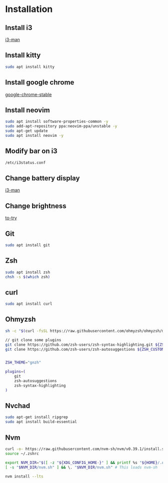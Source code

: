# Installation

## Install i3
[i3-man](https://i3wm.org/docs/repositories.html)

## Install kitty
```bash
sudo apt install kitty
```
## Install google chrome
[google-chrome-stable](https://doc.ubuntu-fr.org/google_chrome)

## Install neovim
```bash
sudo apt install software-properties-common -y
sudo add-apt-repository ppa:neovim-ppa/unstable -y
sudo apt-get update
sudo apt install neovim -y
```

## Modify bar on i3
```bash
/etc/i3status.conf
```

## Change battery display
[i3-man](https://faq.i3wm.org/question/6140/wrong-battery-percentage-shown-in-status-bar.1.html)

## Change brightness
[to-try](https://unix.stackexchange.com/questions/526653/control-screen-brightness-in-i3)

## Git
```bash
sudo apt install git
```
## Zsh
```bash
sudo apt install zsh
chsh -s $(which zsh)
```
## curl
```bash
sudo apt install curl
```

## Ohmyzsh
```bash
sh -c "$(curl -fsSL https://raw.githubusercontent.com/ohmyzsh/ohmyzsh/master/tools/install.sh)"

// git clone some plugins
git clone https://github.com/zsh-users/zsh-syntax-highlighting.git ${ZSH_CUSTOM:-~/.oh-my-zsh/custom}/plugins/zsh-syntax-highlighting
git clone https://github.com/zsh-users/zsh-autosuggestions ${ZSH_CUSTOM:-~/.oh-my-zsh/custom}/plugins/zsh-autosuggestions


ZSH_THEME="gnzh"

plugins=(
    git
    zsh-autosuggestions
    zsh-syntax-highlighting
)
```

## Nvchad
```bash
sudo apt-get install ripgrep
sudo apt install build-essential
```

## Nvm
```bash
curl -o- https://raw.githubusercontent.com/nvm-sh/nvm/v0.39.1/install.sh | zsh
source ~/.zshrc

export NVM_DIR="$([ -z "${XDG_CONFIG_HOME-}" ] && printf %s "${HOME}/.nvm" || printf %s "${XDG_CONFIG_HOME}/nvm")"
[ -s "$NVM_DIR/nvm.sh" ] && \. "$NVM_DIR/nvm.sh" # This loads nvm-sh

nvm install --lts
```
